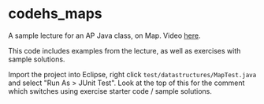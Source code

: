 codehs_maps
===========

A sample lecture for an AP Java class, on Map. Video [here](https://www.youtube.com/watch?v=FdnIjODR8Ic).

This code includes examples from the lecture, as well as exercises with sample solutions.

Import the project into Eclipse, right click `test/datastructures/MapTest.java` and select "Run As > JUnit Test".
Look at the top of this for the comment which switches using exercise starter code / sample solutions.

